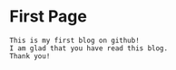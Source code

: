 # First Page
```
This is my first blog on github!
I am glad that you have read this blog.
Thank you!
```
